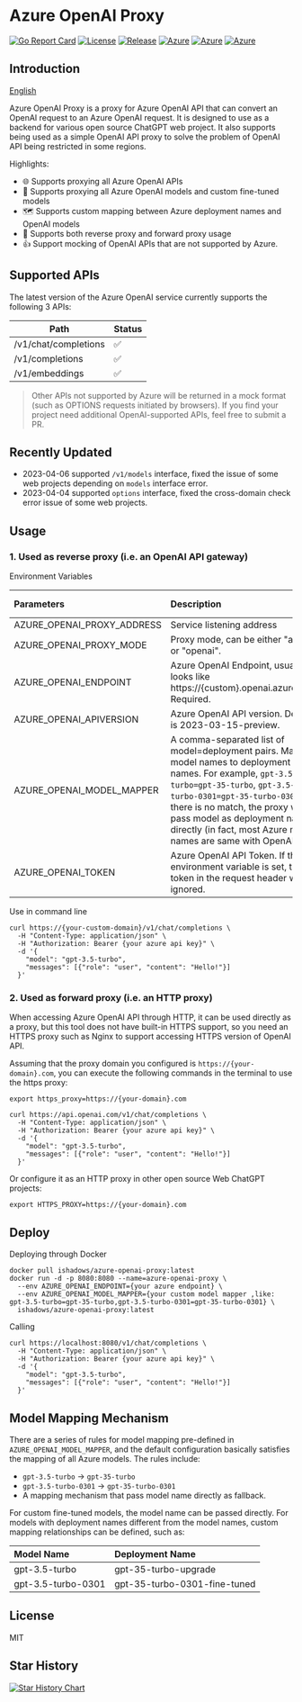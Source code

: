 # Azure OpenAI Proxy

[![Go Report Card](https://goreportcard.com/badge/github.com/Gyarbij/azure-oai-proxy)](https://goreportcard.com/report/github.com/Gyarbij/azure-oai-proxy)
[![License](https://badgen.net/badge/license/MIT/cyan)](https://github.com/diemus/azure-openai-proxy/blob/main/LICENSE)
[![Release](https://badgen.net/github/release/diemus/azure-openai-proxy/latest)](https://github.com/diemus/azure-openai-proxy)
[![Azure](https://badgen.net/badge/icon/Azure?icon=azure&label)](https://github.com/diemus/azure-openai-proxy)
[![Azure](https://badgen.net/badge/icon/OpenAI?icon=azure&label)](https://github.com/diemus/azure-openai-proxy)
[![Azure](https://badgen.net/badge/icon/docker?icon=docker&label)](https://github.com/diemus/azure-openai-proxy)

## Introduction

<a href="./README.md">English</a>

Azure OpenAI Proxy is a proxy for Azure OpenAI API that can convert an OpenAI request to an Azure OpenAI request. It is designed to use as a backend for various open source ChatGPT web project. It also supports being used as a simple OpenAI API proxy to solve the problem of OpenAI API being restricted in some regions.

Highlights:

- 🌐 Supports proxying all Azure OpenAI APIs
- 🧠 Supports proxying all Azure OpenAI models and custom fine-tuned models
- 🗺️ Supports custom mapping between Azure deployment names and OpenAI models
- 🔄 Supports both reverse proxy and forward proxy usage
- 👍 Support mocking of OpenAI APIs that are not supported by Azure.


## Supported APIs

The latest version of the Azure OpenAI service currently supports the following 3 APIs:

| Path                  | Status |
| --------------------- | ------ |
| /v1/chat/completions  |  ✅   |
| /v1/completions       | ✅    |
| /v1/embeddings        | ✅    |

> Other APIs not supported by Azure will be returned in a mock format (such as OPTIONS requests initiated by browsers). If you find your project need additional OpenAI-supported APIs, feel free to submit a PR.

## Recently Updated

+ 2023-04-06 supported `/v1/models` interface, fixed the issue of some web projects depending on `models` interface error.
+ 2023-04-04 supported `options` interface, fixed the cross-domain check error issue of some web projects.

## Usage

### 1. Used as reverse proxy (i.e. an OpenAI API gateway)

Environment Variables

| Parameters                 | Description                                                                                                                                                                                                                                                                                                    | Default Value                                                           |
| :------------------------- | :------------------------------------------------------------------------------------------------------------------------------------------------------------------------------------------------------------------------------------------------------------------------------------------------------------- | :---------------------------------------------------------------------- |
| AZURE_OPENAI_PROXY_ADDRESS | Service listening address                                                                                                                                                                                                                                                                                      | 0.0.0.0:8080                                                            |
| AZURE_OPENAI_PROXY_MODE    | Proxy mode, can be either "azure" or "openai".                                                                                                                                                                                                                                                                 | azure                                                                   |
| AZURE_OPENAI_ENDPOINT      | Azure OpenAI Endpoint, usually looks like https://{custom}.openai.azure.com. Required.                                                                                                                                                                                                                         |                                                                         |
| AZURE_OPENAI_APIVERSION    | Azure OpenAI API version. Default is 2023-03-15-preview.                                                                                                                                                                                                                                                       | 2023-03-15-preview                                                      |
| AZURE_OPENAI_MODEL_MAPPER  | A comma-separated list of model=deployment pairs. Maps model names to deployment names. For example, `gpt-3.5-turbo=gpt-35-turbo`, `gpt-3.5-turbo-0301=gpt-35-turbo-0301`. If there is no match, the proxy will pass model as deployment name directly (in fact, most Azure model names are same with OpenAI). | `gpt-3.5-turbo=gpt-35-turbo`<br/>`gpt-3.5-turbo-0301=gpt-35-turbo-0301` |
| AZURE_OPENAI_TOKEN         | Azure OpenAI API Token. If this environment variable is set, the token in the request header will be ignored.                                                                                                                                                                                                  | ""                                                                      |

Use in command line

```shell
curl https://{your-custom-domain}/v1/chat/completions \
  -H "Content-Type: application/json" \
  -H "Authorization: Bearer {your azure api key}" \
  -d '{
    "model": "gpt-3.5-turbo",
    "messages": [{"role": "user", "content": "Hello!"}]
  }'
```

### 2. Used as forward proxy (i.e. an HTTP proxy)

When accessing Azure OpenAI API through HTTP, it can be used directly as a proxy, but this tool does not have built-in HTTPS support, so you need an HTTPS proxy such as Nginx to support accessing HTTPS version of OpenAI API.

Assuming that the proxy domain you configured is `https://{your-domain}.com`, you can execute the following commands in the terminal to use the https proxy:

```shell
export https_proxy=https://{your-domain}.com

curl https://api.openai.com/v1/chat/completions \
  -H "Content-Type: application/json" \
  -H "Authorization: Bearer {your azure api key}" \
  -d '{
    "model": "gpt-3.5-turbo",
    "messages": [{"role": "user", "content": "Hello!"}]
  }'
```

Or configure it as an HTTP proxy in other open source Web ChatGPT projects:

```
export HTTPS_PROXY=https://{your-domain}.com
```

## Deploy

Deploying through Docker

```shell
docker pull ishadows/azure-openai-proxy:latest
docker run -d -p 8080:8080 --name=azure-openai-proxy \
  --env AZURE_OPENAI_ENDPOINT={your azure endpoint} \
  --env AZURE_OPENAI_MODEL_MAPPER={your custom model mapper ,like: gpt-3.5-turbo=gpt-35-turbo,gpt-3.5-turbo-0301=gpt-35-turbo-0301} \
  ishadows/azure-openai-proxy:latest
```

Calling

```shell
curl https://localhost:8080/v1/chat/completions \
  -H "Content-Type: application/json" \
  -H "Authorization: Bearer {your azure api key}" \
  -d '{
    "model": "gpt-3.5-turbo",
    "messages": [{"role": "user", "content": "Hello!"}]
  }'
```

## Model Mapping Mechanism

There are a series of rules for model mapping pre-defined in `AZURE_OPENAI_MODEL_MAPPER`, and the default configuration basically satisfies the mapping of all Azure models. The rules include:

- `gpt-3.5-turbo` -> `gpt-35-turbo`
- `gpt-3.5-turbo-0301` -> `gpt-35-turbo-0301`
- A mapping mechanism that pass model name directly as fallback.

For custom fine-tuned models, the model name can be passed directly. For models with deployment names different from the model names, custom mapping relationships can be defined, such as:

| Model Name         | Deployment Name              |
| :----------------- | :--------------------------- |
| gpt-3.5-turbo      | gpt-35-turbo-upgrade         |
| gpt-3.5-turbo-0301 | gpt-35-turbo-0301-fine-tuned |

## License

MIT

## Star History

[![Star History Chart](https://api.star-history.com/svg?repos=diemus/azure-openai-proxy&type=Date)](https://star-history.com/#diemus/azure-openai-proxy&Date)
